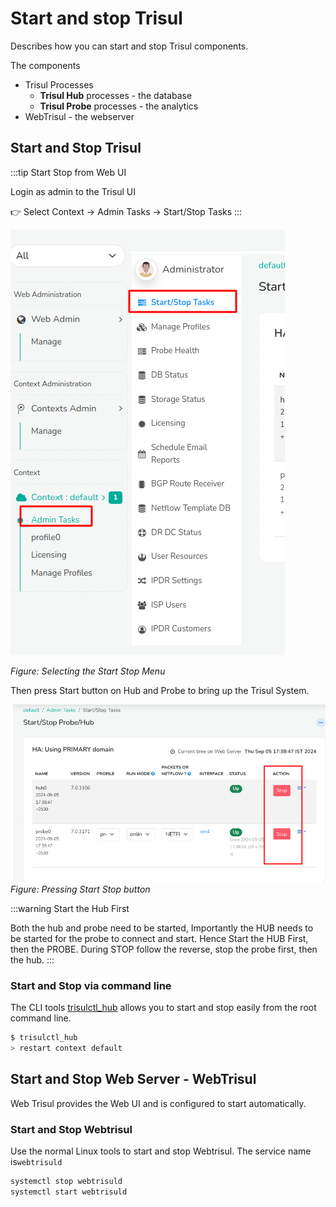 # Start and stop Trisul

Describes how you can start and stop Trisul components. 


The components 

- Trisul Processes 
  - **Trisul Hub** processes - the database
  - **Trisul Probe** processes - the analytics 
- WebTrisul - the webserver 



## Start and Stop Trisul


:::tip Start Stop from Web UI

Login as admin to the Trisul UI 

:point_right:  Select Context → Admin Tasks → Start/Stop Tasks 
:::

![startstop menu](images/startstop1.png)

*Figure:  Selecting the Start Stop Menu*


Then press Start button on Hub and Probe to bring up the Trisul System.

![pressstart](images/startstop2.png)
*Figure: Pressing Start Stop button*

:::warning Start the Hub First 

Both the hub and probe need to be started, Importantly the HUB needs to be started for the probe to connect and start. 
Hence Start the HUB First, then the PROBE. During STOP follow the reverse, stop the probe first, then the hub. 
:::


### Start and Stop via command line

The CLI tools [trisulctl_hub](/docs/ref/trisul_hub) allows you to start and stop easily from the root command line. 

```bash
$ trisulctl_hub
> restart context default
```

## Start and Stop Web Server - WebTrisul

Web Trisul provides the Web UI and is configured to start automatically.

### Start and Stop Webtrisul

Use the normal Linux tools to start and stop Webtrisul. The service name is`webtrisuld`

```bash
systemctl stop webtrisuld
systemctl start webtrisuld
```
